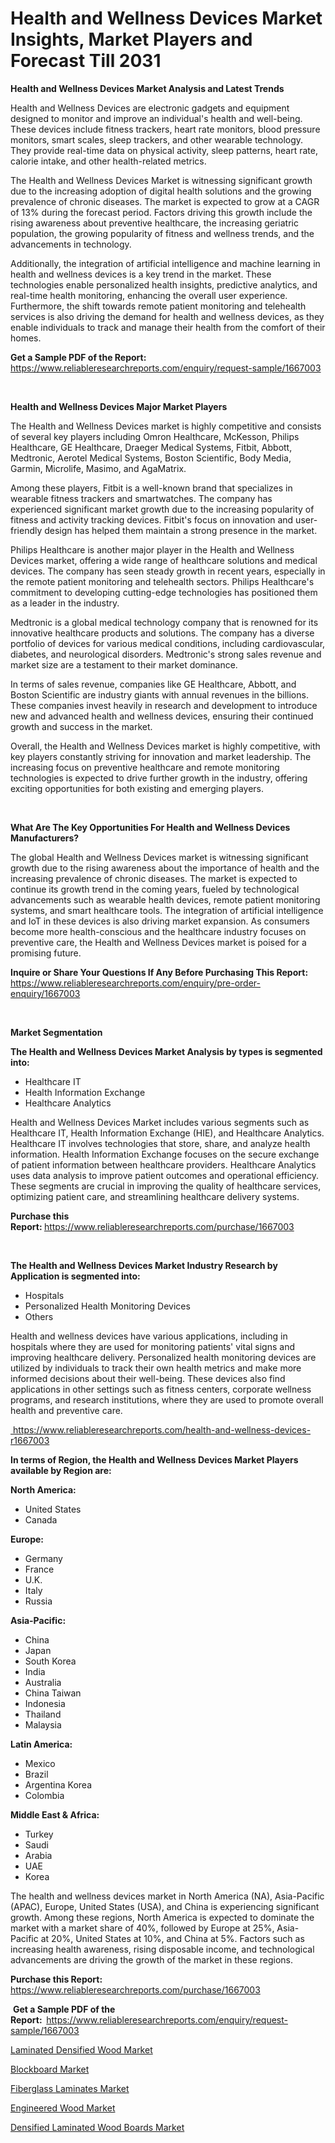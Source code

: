 <p><h1>Health and Wellness Devices Market Insights, Market Players and Forecast Till 2031</h1></p><p><strong>Health and Wellness Devices Market Analysis and Latest Trends</strong></p>
<p><p>Health and Wellness Devices are electronic gadgets and equipment designed to monitor and improve an individual's health and well-being. These devices include fitness trackers, heart rate monitors, blood pressure monitors, smart scales, sleep trackers, and other wearable technology. They provide real-time data on physical activity, sleep patterns, heart rate, calorie intake, and other health-related metrics.</p><p>The Health and Wellness Devices Market is witnessing significant growth due to the increasing adoption of digital health solutions and the growing prevalence of chronic diseases. The market is expected to grow at a CAGR of 13% during the forecast period. Factors driving this growth include the rising awareness about preventive healthcare, the increasing geriatric population, the growing popularity of fitness and wellness trends, and the advancements in technology.</p><p>Additionally, the integration of artificial intelligence and machine learning in health and wellness devices is a key trend in the market. These technologies enable personalized health insights, predictive analytics, and real-time health monitoring, enhancing the overall user experience. Furthermore, the shift towards remote patient monitoring and telehealth services is also driving the demand for health and wellness devices, as they enable individuals to track and manage their health from the comfort of their homes.</p></p>
<p><strong>Get a Sample PDF of the Report:&nbsp;</strong> <a href="https://www.reliableresearchreports.com/enquiry/request-sample/1667003">https://www.reliableresearchreports.com/enquiry/request-sample/1667003</a></p>
<p>&nbsp;</p>
<p><strong>Health and Wellness Devices Major Market Players</strong></p>
<p><p>The Health and Wellness Devices market is highly competitive and consists of several key players including Omron Healthcare, McKesson, Philips Healthcare, GE Healthcare, Draeger Medical Systems, Fitbit, Abbott, Medtronic, Aerotel Medical Systems, Boston Scientific, Body Media, Garmin, Microlife, Masimo, and AgaMatrix.</p><p>Among these players, Fitbit is a well-known brand that specializes in wearable fitness trackers and smartwatches. The company has experienced significant market growth due to the increasing popularity of fitness and activity tracking devices. Fitbit's focus on innovation and user-friendly design has helped them maintain a strong presence in the market.</p><p>Philips Healthcare is another major player in the Health and Wellness Devices market, offering a wide range of healthcare solutions and medical devices. The company has seen steady growth in recent years, especially in the remote patient monitoring and telehealth sectors. Philips Healthcare's commitment to developing cutting-edge technologies has positioned them as a leader in the industry.</p><p>Medtronic is a global medical technology company that is renowned for its innovative healthcare products and solutions. The company has a diverse portfolio of devices for various medical conditions, including cardiovascular, diabetes, and neurological disorders. Medtronic's strong sales revenue and market size are a testament to their market dominance.</p><p>In terms of sales revenue, companies like GE Healthcare, Abbott, and Boston Scientific are industry giants with annual revenues in the billions. These companies invest heavily in research and development to introduce new and advanced health and wellness devices, ensuring their continued growth and success in the market.</p><p>Overall, the Health and Wellness Devices market is highly competitive, with key players constantly striving for innovation and market leadership. The increasing focus on preventive healthcare and remote monitoring technologies is expected to drive further growth in the industry, offering exciting opportunities for both existing and emerging players.</p></p>
<p>&nbsp;</p>
<p><strong>What Are The Key Opportunities For Health and Wellness Devices Manufacturers?</strong></p>
<p><p>The global Health and Wellness Devices market is witnessing significant growth due to the rising awareness about the importance of health and the increasing prevalence of chronic diseases. The market is expected to continue its growth trend in the coming years, fueled by technological advancements such as wearable health devices, remote patient monitoring systems, and smart healthcare tools. The integration of artificial intelligence and IoT in these devices is also driving market expansion. As consumers become more health-conscious and the healthcare industry focuses on preventive care, the Health and Wellness Devices market is poised for a promising future.</p></p>
<p><strong>Inquire or Share Your Questions If Any Before Purchasing This Report:</strong> <a href="https://www.reliableresearchreports.com/enquiry/pre-order-enquiry/1667003">https://www.reliableresearchreports.com/enquiry/pre-order-enquiry/1667003</a></p>
<p>&nbsp;</p>
<p><strong>Market Segmentation</strong></p>
<p><strong>The Health and Wellness Devices Market Analysis by types is segmented into:</strong></p>
<p><ul><li>Healthcare IT</li><li>Health Information Exchange</li><li>Healthcare Analytics</li></ul></p>
<p><p>Health and Wellness Devices Market includes various segments such as Healthcare IT, Health Information Exchange (HIE), and Healthcare Analytics. Healthcare IT involves technologies that store, share, and analyze health information. Health Information Exchange focuses on the secure exchange of patient information between healthcare providers. Healthcare Analytics uses data analysis to improve patient outcomes and operational efficiency. These segments are crucial in improving the quality of healthcare services, optimizing patient care, and streamlining healthcare delivery systems.</p></p>
<p><strong>Purchase this Report:&nbsp;</strong><a href="https://www.reliableresearchreports.com/purchase/1667003">https://www.reliableresearchreports.com/purchase/1667003</a></p>
<p>&nbsp;</p>
<p><strong>The Health and Wellness Devices Market Industry Research by Application is segmented into:</strong></p>
<p><ul><li>Hospitals</li><li>Personalized Health Monitoring Devices</li><li>Others</li></ul></p>
<p><p>Health and wellness devices have various applications, including in hospitals where they are used for monitoring patients' vital signs and improving healthcare delivery. Personalized health monitoring devices are utilized by individuals to track their own health metrics and make more informed decisions about their well-being. These devices also find applications in other settings such as fitness centers, corporate wellness programs, and research institutions, where they are used to promote overall health and preventive care.</p></p>
<p><a href="https://www.reliableresearchreports.com/health-and-wellness-devices-r1667003">&nbsp;https://www.reliableresearchreports.com/health-and-wellness-devices-r1667003</a></p>
<p><strong>In terms of Region, the Health and Wellness Devices Market Players available by Region are:</strong></p>
<p>
    <p> <strong> North America: </strong>
        <ul>
            <li>United States</li>
            <li>Canada</li>
        </ul>
        </p> 
    <p> <strong> Europe: </strong>
        <ul>
            <li>Germany</li>
            <li>France</li>
            <li>U.K.</li>
            <li>Italy</li>
            <li>Russia</li>
        </ul>
        </p> 
    <p> <strong> Asia-Pacific: </strong>
        <ul>
            <li>China</li>
            <li>Japan</li>
            <li>South Korea</li>
            <li>India</li>
            <li>Australia</li>
            <li>China Taiwan</li>
            <li>Indonesia</li>
            <li>Thailand</li>
            <li>Malaysia</li>
        </ul>
        </p> 
    <p> <strong> Latin America: </strong>
        <ul>
            <li>Mexico</li>
            <li>Brazil</li>
            <li>Argentina Korea</li>
            <li>Colombia</li>
        </ul>
        </p> 
    <p> <strong> Middle East & Africa: </strong>
        <ul>
            <li>Turkey</li>
            <li>Saudi</li>
            <li>Arabia</li>
            <li>UAE</li>
            <li>Korea</li>
        </ul>
    </p>
    </p>
<p><p>The health and wellness devices market in North America (NA), Asia-Pacific (APAC), Europe, United States (USA), and China is experiencing significant growth. Among these regions, North America is expected to dominate the market with a market share of 40%, followed by Europe at 25%, Asia-Pacific at 20%, United States at 10%, and China at 5%. Factors such as increasing health awareness, rising disposable income, and technological advancements are driving the growth of the market in these regions.</p></p>
<p><strong>Purchase this Report: </strong><a href="https://www.reliableresearchreports.com/purchase/1667003">https://www.reliableresearchreports.com/purchase/1667003</a></p>
<p>&nbsp;<strong>Get a Sample PDF of the Report:&nbsp;&nbsp;</strong><a href="https://www.reliableresearchreports.com/enquiry/request-sample/1667003">https://www.reliableresearchreports.com/enquiry/request-sample/1667003</a></p>
<p><strong></strong></p>
<p><p><a href="https://github.com/prosalinda88/Market-Research-Report-List-6/blob/main/laminated-densified-wood-market.md">Laminated Densified Wood Market</a></p><p><a href="https://github.com/susanjprice2023/Market-Research-Report-List-2/blob/main/blockboard-market.md">Blockboard Market</a></p><p><a href="https://github.com/gcimaudf65/Market-Research-Report-List-2/blob/main/fiberglass-laminates-market.md">Fiberglass Laminates Market</a></p><p><a href="https://github.com/dmmanir420/Market-Research-Report-List-2/blob/main/engineered-wood-market.md">Engineered Wood Market</a></p><p><a href="https://github.com/globismark/Market-Research-Report-List-4/blob/main/densified-laminated-wood-boards-market.md">Densified Laminated Wood Boards Market</a></p></p>